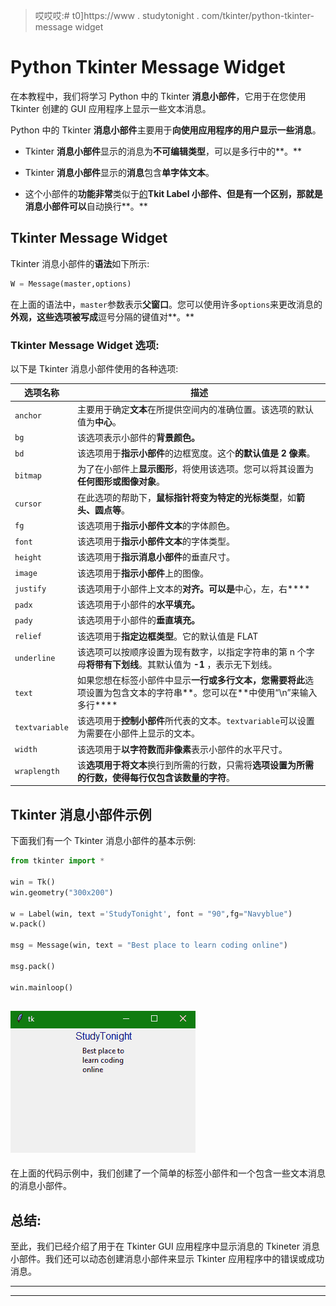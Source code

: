 > 哎哎哎:# t0]https://www . studytonight . com/tkinter/python-tkinter-message widget


# Python Tkinter Message Widget

在本教程中，我们将学习 Python 中的 Tkinter **消息小部件**，它用于在您使用 Tkinter 创建的 GUI 应用程序上显示一些文本消息。

Python 中的 Tkinter **消息小部件**主要用于**向使用应用程序的用户显示一些消息**。

*   Tkinter **消息小部件**显示的消息为**不可编辑类型**，可以是多行中的**。**
*   Tkinter **消息小部件**显示的**消息**包含**单字体文本**。

*   这个小部件的**功能非常**类似于[的](https://www.studytonight.com/tkinter/python-tkinter-label-widget)**Tkit Label 小部件、**但是有一个区别**，那就是消息小部件可以**自动换行**。**

## Tkinter Message Widget

Tkinter 消息小部件的**语法**如下所示:

```py
W = Message(master,options) 
```

在上面的语法中，`master`参数表示**父窗口**。您可以使用许多`options`来更改消息的**外观，这些选项被写成**逗号分隔的键值对**。**

### Tkinter Message Widget 选项:

以下是 Tkinter 消息小部件使用的各种选项:

| **选项名称** | **描述** |
| --- | --- |
| `anchor` | 主要用于确定**文本**在所提供空间内的准确位置。该选项的默认值为**中心**。 |
| `bg` | 该选项表示小部件的**背景颜色。** |
| `bd` | 该选项用于**指示小部件**的边框宽度。这个**的默认值是 2 像素**。 |
| `bitmap` | 为了在小部件上**显示图形**，将使用该选项。您可以将其设置为**任何图形或图像对象**。 |
| `cursor` | 在此选项的帮助下，**鼠标指针将变为特定的光标类型**，如**箭头、圆点等**。 |
| `fg` | 该选项用于**指示小部件文本**的字体颜色。 |
| `font` | 该选项用于**指示小部件文本**的字体类型。 |
| `height` | 该选项用于**指示消息小部件**的垂直尺寸。 |
| `image` | 该选项用于**指示小部件**上的图像。 |
| `justify` | 该选项用于小部件上文本的**对齐。可以是**中心，左，右**** |
| `padx` | 该选项用于小部件的**水平填充。** |
| `pady` | 该选项用于小部件的**垂直填充。** |
| `relief` | 该选项用于**指定边框类型**。它的默认值是 FLAT |
| `underline` | 该选项可以按顺序设置为现有数字，以指定字符串的第 n 个字母**将带有下划线**。其默认值为 **-1** ，表示无下划线。 |
| `text` | 如果您想在标签小部件中显示**一行或多行文本，您需要将此**选项设置为包含文本的字符串**。您可以在**中使用“\n”来输入多行**** |
| `textvariable` | 该选项用于**控制小部件**所代表的文本。`textvariable`可以设置为需要在小部件上显示的文本。 |
| `width` | 该选项用于**以字符数而非像素**表示小部件的水平尺寸。 |
| `wraplength` | 该**选项用于将文本**换行到所需的行数，只需将**选项设置为所需的行数，使得每行仅包含该数量的字符**。 |

## Tkinter 消息小部件示例

下面我们有一个 Tkinter 消息小部件的基本示例:

```py
from tkinter import *

win = Tk() 
win.geometry("300x200") 

w = Label(win, text ='StudyTonight', font = "90",fg="Navyblue") 
w.pack() 

msg = Message(win, text = "Best place to learn coding online") 

msg.pack() 

win.mainloop() 
```

## ![Tkinter Message Widget Example](img/e8401f1f49766e73ee3b3902905586e9.png)

在上面的代码示例中，我们创建了一个简单的标签小部件和一个包含一些文本消息的消息小部件。

## 总结:

至此，我们已经介绍了用于在 Tkinter GUI 应用程序中显示消息的 Tkineter 消息小部件。我们还可以动态创建消息小部件来显示 Tkinter 应用程序中的错误或成功消息。

* * *

* * *